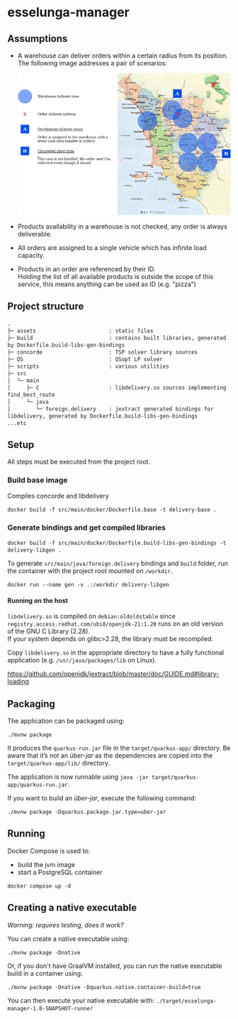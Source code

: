 # esselunga-manager

## Assumptions

* A warehouse can deliver orders within a certain radius from its position.<br>
    The following image addresses a pair of scenarios:

    ![Order allocation](assets/order-allocation.png)

* Products availability in a warehouse is not checked, any order is always deliverable.

* All orders are assigned to a single vehicle which has infinite load capacity.

* Products in an order are referenced by their ID.<br>
    Holding the list of all available products is outside the scope of this service,
    this means anything can be used as ID (e.g. "pizza")

## Project structure

```text
.
├─ assets                       : static files
├─ build                        : contains built libraries, generated by Dockerfile.build-libs-gen-bindings
├─ concorde                     : TSP solver library sources
├─ QS                           : QSopt LP solver
├─ scripts                      : various utilities
├─ src
│  └─ main
│     ├─ C                      : libdelivery.so sources implementing find_best_route
│     └─ java    
│        └─ foreign.delivery    : jextract generated bindings for libdelivery, generated by Dockerfile.build-libs-gen-bindings 
...etc
```

## Setup

All steps must be executed from the project root.


### Build base image

Compiles concorde and libdelivery

```shell
docker build -f src/main/docker/Dockerfile.base -t delivery-base .
```

### Generate bindings and get compiled libraries

```shell
docker build -f src/main/docker/Dockerfile.build-libs-gen-bindings -t delivery-libgen .
```

To generate `src/main/java/foreign.delivery` bindings and `build` folder, 
run the container with the project root mounted on `/workdir`.

```shell
docker run --name gen -v .:/workdir delivery-libgen
```

#### Running on the host

`libdelivery.so` is compiled on `debian:oldoldstable` since `registry.access.redhat.com/ubi8/openjdk-21:1.20`
runs on an old version of the GNU C Library (2.28).<br>
If your system depends on glibc>2.28, the library must be recompiled. 

Copy `libdelivery.so` in the appropriate directory to have a fully functional application 
(e.g. `/usr/java/packages/lib` on Linux). 

https://github.com/openjdk/jextract/blob/master/doc/GUIDE.md#library-loading

## Packaging 

The application can be packaged using:

```shell script
./mvnw package
```

It produces the `quarkus-run.jar` file in the `target/quarkus-app/` directory.
Be aware that it’s not an _über-jar_ as the dependencies are copied into the `target/quarkus-app/lib/` directory.

The application is now runnable using `java -jar target/quarkus-app/quarkus-run.jar`.

If you want to build an _über-jar_, execute the following command:

```shell script
./mvnw package -Dquarkus.package.jar.type=uber-jar
```

## Running

Docker Compose is used to:
* build the jvm image
* start a PostgreSQL container

```shell
docker compose up -d
```

## Creating a native executable

_Warning: requires testing, does it work?_

You can create a native executable using:

```shell script
./mvnw package -Dnative
```

Or, if you don't have GraalVM installed, you can run the native executable build in a container using:

```shell script
./mvnw package -Dnative -Dquarkus.native.container-build=true
```

You can then execute your native executable with: `./target/esselunga-manager-1.0-SNAPSHOT-runner`
